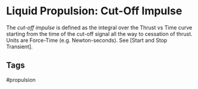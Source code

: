 # Liquid Propulsion: Cut-Off Impulse

The *cut-off impulse* is defined as the integral over the Thrust vs Time curve starting from the time of the cut-off signal all the way to cessation of thrust. Units are Force-Time (e.g. Newton-seconds). See [Start and Stop Transient].  

## Tags
#propulsion

